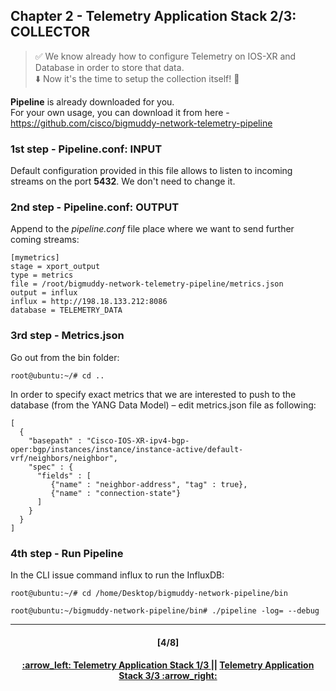 ## Chapter 2 - Telemetry Application Stack 2/3: COLLECTOR

> :white_check_mark: We know already how to configure Telemetry on IOS-XR and Database in order to store that data.  
> :arrow_down: Now it's the time to setup the collection itself! :clap: <br>

**Pipeline** is already downloaded for you.  
For your own usage, you can download it from here - https://github.com/cisco/bigmuddy-network-telemetry-pipeline

### 1st step - Pipeline.conf: INPUT
Default configuration provided in this file allows to listen to incoming streams on the port **5432**. We don't need to change it.

### 2nd step - Pipeline.conf: OUTPUT
Append to the *pipeline.conf* file place where we want to send further coming streams:
```
[mymetrics]
stage = xport_output
type = metrics
file = /root/bigmuddy-network-telemetry-pipeline/metrics.json
output = influx
influx = http://198.18.133.212:8086
database = TELEMETRY_DATA
```

### 3rd step - Metrics.json
Go out from the bin folder:
```
root@ubuntu:~/# cd ..
```
In order to specify exact metrics that we are interested to push to the database (from the YANG Data Model) – edit metrics.json file as following:
```
[
  {
    "basepath" : "Cisco-IOS-XR-ipv4-bgp-oper:bgp/instances/instance/instance-active/default-vrf/neighbors/neighbor",
    "spec" : {
      "fields" : [
         {"name" : "neighbor-address", "tag" : true},
         {"name" : "connection-state"}
      ]
    }
  }								
]
```

### 4th step - Run Pipeline
In the CLI issue command influx to run the InfluxDB:
```
root@ubuntu:~/# cd /home/Desktop/bigmuddy-network-pipeline/bin
```
```
root@ubuntu:~/bigmuddy-network-pipeline/bin# ./pipeline -log= --debug
```

---
<h4 align="center">[4/8]</h4>
<h4 align="center"> <a href="/readme/2.md"> :arrow_left: Telemetry Application Stack 1/3 </a> || <a href="/readme/4.md"> Telemetry Application Stack 3/3 :arrow_right: </a> </h4>
